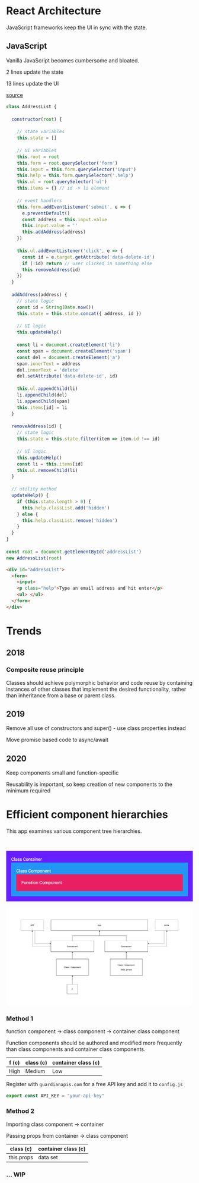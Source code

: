 # React Architecture

JavaScript frameworks keep the UI in sync with the state.

## JavaScript

Vanilla JavaScript becomes cumbersome and bloated.

2 lines update the state

13 lines update the UI

[source](https://codepen.io/gimenete/pen/vRZLrq)

```javascript
class AddressList {

  constructor(root) {

    // state variables
    this.state = []
    
    // UI variables
    this.root = root
    this.form = root.querySelector('form')
    this.input = this.form.querySelector('input')
    this.help = this.form.querySelector('.help')
    this.ul = root.querySelector('ul')
    this.items = {} // id -> li element

    // event handlers
    this.form.addEventListener('submit', e => {
      e.preventDefault()
      const address = this.input.value
      this.input.value = ''
      this.addAddress(address)
    })
    
    this.ul.addEventListener('click', e => {
      const id = e.target.getAttribute('data-delete-id')
      if (!id) return // user clicked in something else      
      this.removeAddress(id)
    })
  }
  
  addAddress(address) {
    // state logic
    const id = String(Date.now())
    this.state = this.state.concat({ address, id })
    
    // UI logic
    this.updateHelp()
    
    const li = document.createElement('li')
    const span = document.createElement('span')
    const del = document.createElement('a')
    span.innerText = address
    del.innerText = 'delete'
    del.setAttribute('data-delete-id', id)
    
    this.ul.appendChild(li)
    li.appendChild(del)
    li.appendChild(span)
    this.items[id] = li
  }
  
  removeAddress(id) {
    // state logic
    this.state = this.state.filter(item => item.id !== id)
    
    // UI logic
    this.updateHelp()
    const li = this.items[id]
    this.ul.removeChild(li)
  }
  
  // utility method
  updateHelp() {
    if (this.state.length > 0) {
      this.help.classList.add('hidden')
    } else {
      this.help.classList.remove('hidden')
    }
  }
}

const root = document.getElementById('addressList')
new AddressList(root)
```

```html
<div id="addressList">
  <form>
    <input>
    <p class="help">Type an email address and hit enter</p>
    <ul> </ul>
  </form>
</div>
```


# Trends

## 2018

### Composite reuse principle

Classes should achieve polymorphic behavior and code reuse by containing instances of other classes 
that implement the desired functionality, rather than inheritance from a base or parent class.

## 2019

Remove all use of constructors and super() - use class properties instead

Move promise based code to async/await

## 2020

Keep components small and function-specific

Reusability is important, so keep creation of new components to the minimum required


# Efficient component hierarchies

This app examines various component tree hierarchies.

&nbsp;

<p align="center">
  <img src="https://raw.githubusercontent.com/Jon-Dickinson/react-architecture/master/src/images/screenshotB.png">
</p>

![screenshot](https://raw.githubusercontent.com/Jon-Dickinson/react-architecture/master/src/images/ReactArchitectureB.jpg)

### Method 1

function component &#8594; class component &#8594; container class component

Function components should be authored and modified more frequently than class components and container class components.

| f (c) 	| class (c) | container class (c)	|
|--------------------	|-----------------	|---------------------------	|
| High               	| Medium          	| Low                       	|


Register with `guardianapis.com` for a free API key and add it to `config.js`

```javascript
export const API_KEY = "your-api-key"
```

### Method 2

Importing class component &#8594; container

Passing props from container &#8594; class component

| class (c) | container class (c)	|
|--------------------	|-----------------	|
| this.props              	| data set          	|





### ... WIP